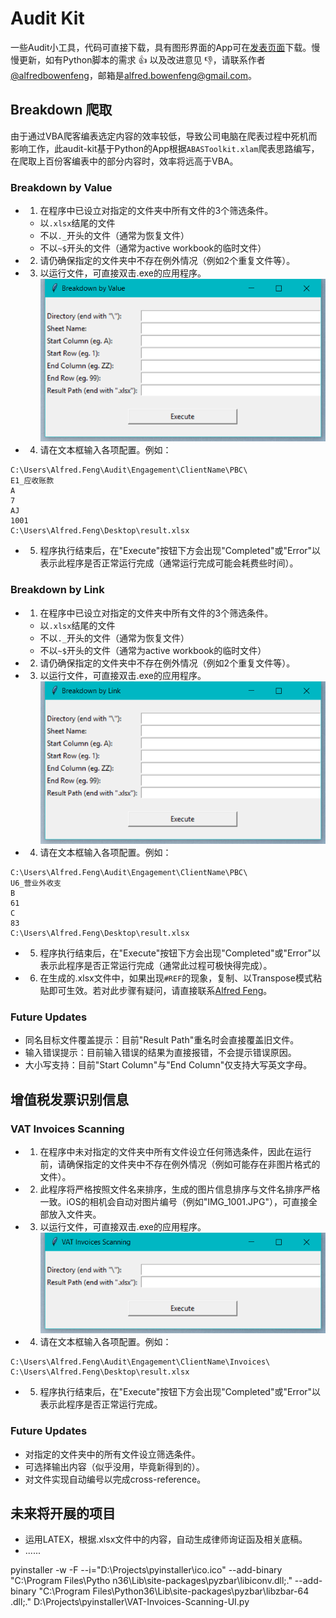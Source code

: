 # Audit Kit
一些Audit小工具，代码可直接下载，具有图形界面的App可在[发表页面](https://github.com/alfredbowenfeng/audit-kit/releases)下载。慢慢更新，如有Python脚本的需求 :+1: 以及改进意见 :-1:，请联系作者[@alfredbowenfeng](https://github.com/alfredbowenfeng)，邮箱是[alfred.bowenfeng@gmail.com](mailto:alfred.bowenfeng@gmail.com)。

## Breakdown 爬取
由于通过VBA爬客编表选定内容的效率较低，导致公司电脑在爬表过程中死机而影响工作，此audit-kit基于Python的App根据`ABASToolkit.xlam`爬表思路编写，在爬取上百份客编表中的部分内容时，效率将远高于VBA。

### Breakdown by Value
- 1. 在程序中已设立对指定的文件夹中所有文件的3个筛选条件。
	- 以`.xlsx`结尾的文件
	- 不以`._`开头的文件（通常为恢复文件）
	- 不以`~$`开头的文件（通常为active workbook的临时文件）

- 2. 请仍确保指定的文件夹中不存在例外情况（例如2个重复文件等）。 

- 3. 以运行文件，可直接双击.exe的应用程序。
![Breakdown By Value](/sources/README/breakdown-value-ui.png)

- 4. 请在文本框输入各项配置。例如：
```
C:\Users\Alfred.Feng\Audit\Engagement\ClientName\PBC\
E1_应收账款
A
7
AJ
1001
C:\Users\Alfred.Feng\Desktop\result.xlsx
```

- 5. 程序执行结束后，在"Execute"按钮下方会出现"Completed"或"Error"以表示此程序是否正常运行完成（通常运行完成可能会耗费些时间）。

### Breakdown by Link
- 1. 在程序中已设立对指定的文件夹中所有文件的3个筛选条件。
	- 以`.xlsx`结尾的文件
	- 不以`._`开头的文件（通常为恢复文件）
	- 不以`~$`开头的文件（通常为active workbook的临时文件）

- 2. 请仍确保指定的文件夹中不存在例外情况（例如2个重复文件等）。 

- 3. 以运行文件，可直接双击.exe的应用程序。
![Breakdown By Link](/sources/README/breakdown-link-ui.png)

- 4. 请在文本框输入各项配置。例如：
```
C:\Users\Alfred.Feng\Audit\Engagement\ClientName\PBC\
U6_营业外收支
B
61
C
83
C:\Users\Alfred.Feng\Desktop\result.xlsx
```

- 5. 程序执行结束后，在"Execute"按钮下方会出现"Completed"或"Error"以表示此程序是否正常运行完成（通常此过程可极快得完成）。

- 6. 在生成的.xlsx文件中，如果出现`#REF`的现象，复制、以Transpose模式粘贴即可生效。若对此步骤有疑问，请直接联系[Alfred Feng](mailto:alfred.bowenfeng@gmail.com)。

### Future Updates
- 同名目标文件覆盖提示：目前"Result Path"重名时会直接覆盖旧文件。
- 输入错误提示：目前输入错误的结果为直接报错，不会提示错误原因。
- 大小写支持：目前"Start Column"与"End Column"仅支持大写英文字母。

## 增值税发票识别信息

### VAT Invoices Scanning
- 1. 在程序中未对指定的文件夹中所有文件设立任何筛选条件，因此在运行前，请确保指定的文件夹中不存在例外情况（例如可能存在非图片格式的文件）。

- 2. 此程序将严格按照文件名来排序，生成的图片信息排序与文件名排序严格一致。iOS的相机会自动对图片编号（例如"IMG_1001.JPG"），可直接全部放入文件夹。

- 3. 以运行文件，可直接双击.exe的应用程序。
![VAT Invoices Scanning](/sources/README/vat-invoices-scanning-ui.png)

- 4. 请在文本框输入各项配置。例如：
```
C:\Users\Alfred.Feng\Audit\Engagement\ClientName\Invoices\
C:\Users\Alfred.Feng\Desktop\result.xlsx
```

- 5. 程序执行结束后，在"Execute"按钮下方会出现"Completed"或"Error"以表示此程序是否正常运行完成。

### Future Updates
- 对指定的文件夹中的所有文件设立筛选条件。
- 可选择输出内容（似乎没用，毕竟新得到的）。
- 对文件实现自动编号以完成cross-reference。

## 未来将开展的项目
- 运用LATEX，根据.xlsx文件中的内容，自动生成律师询证函及相关底稿。
- ......

pyinstaller -w -F --i="D:\Projects\pyinstaller\ico.ico" --add-binary "C:\Program Files\Pytho
n36\Lib\site-packages\pyzbar\libiconv.dll;." --add-binary "C:\Program Files\Python36\Lib\site-packages\pyzbar\libzbar-64
.dll;." D:\Projects\pyinstaller\VAT-Invoices-Scanning-UI.py